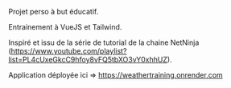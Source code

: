 Projet perso à but éducatif.

Entrainement à VueJS et Tailwind.

Inspiré et issu de la série de tutorial de la chaine NetNinja (https://www.youtube.com/playlist?list=PL4cUxeGkcC9hfoy8vFQ5tbXO3vY0xhhUZ).

Application déployée ici => https://weathertraining.onrender.com